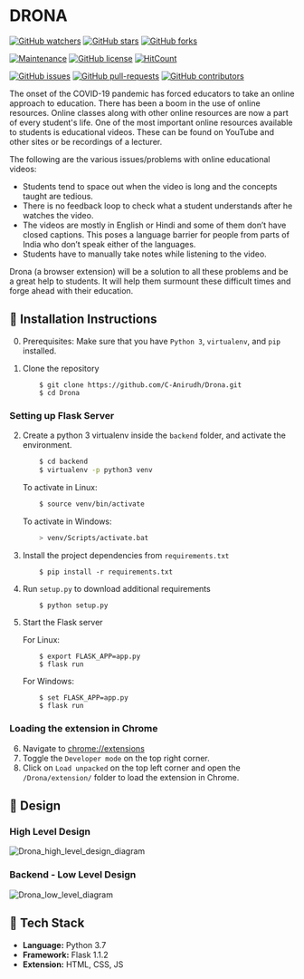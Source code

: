 # DRONA

[![GitHub watchers](https://img.shields.io/github/watchers/C-Anirudh/Drona.svg?style=social&label=Watch&maxAge=2592000)](https://github.com/C-Anirudh/Drona/watchers/)
[![GitHub stars](https://img.shields.io/github/stars/C-Anirudh/Drona.svg?style=social&label=Star&maxAge=2592000)](https://github.com/C-Anirudh/Drona/stargazers/)
[![GitHub forks](https://img.shields.io/github/forks/C-Anirudh/Drona.svg?style=social&label=Fork&maxAge=2592000)](https://github.com/C-Anirudh/Drona/network/)

[![Maintenance](https://img.shields.io/badge/Maintained%3F-yes-green.svg)](https://github.com/C-Anirudh/Drona/graphs/commit-activity)
[![GitHub license](https://img.shields.io/github/license/C-Anirudh/Drona.svg)](https://github.com/C-Anirudh/Drona/blob/master/LICENSE)
[![HitCount](http://hits.dwyl.io/C-Anirudh/badges.svg)](http://hits.dwyl.io/C-Anirudh/badges)

[![GitHub issues](https://img.shields.io/github/issues/C-Anirudh/Drona.svg)](https://GitHub.com/C-Anirudh/Drona/issues/)
[![GitHub pull-requests](https://img.shields.io/github/issues-pr/C-Anirudh/Drona.svg)](https://GitHub.com/C-Anirudh/Drona/pull/)
[![GitHub contributors](https://img.shields.io/github/contributors/C-Anirudh/Drona.svg)](https://GitHub.com/C-Anirudh/Drona/graphs/contributors/)

The onset of the COVID-19 pandemic has forced educators to take an online approach to education. There has been a boom in the use of online resources. Online classes along with other online resources are now a part of every student's life. One of the most important online resources available to students is educational videos. These can be found on YouTube and other sites or be recordings of a lecturer.

The following are the various issues/problems with online educational videos:
- Students tend to space out when the video is long and the concepts taught are tedious.
- There is no feedback loop to check what a student understands after he watches the video.
- The videos are mostly in English or Hindi and some of them don’t have closed captions. This poses a language barrier for people from parts of India who don’t speak either of the languages.
- Students have to manually take notes while listening to the video.

Drona (a browser extension) will be a solution to all these problems and be a great help to students. It will help them surmount these difficult times and forge ahead with their education.

## :minidisc: Installation Instructions

0. Prerequisites: Make sure that you have `Python 3`, `virtualenv`, and `pip` installed.     
1. Clone the repository
   
    ```
        $ git clone https://github.com/C-Anirudh/Drona.git
        $ cd Drona
    ```

### Setting up Flask Server

2. Create a python 3 virtualenv inside the `backend` folder, and activate the environment.
    ```bash
        $ cd backend
        $ virtualenv -p python3 venv
    ```

    To activate in Linux:
    ```bash
        $ source venv/bin/activate 
    ```

    To activate in Windows:
    ```bash
        > venv/Scripts/activate.bat
    ```   
3. Install the project dependencies from `requirements.txt`
    ```
        $ pip install -r requirements.txt
    ```
4. Run `setup.py` to download additional requirements
    ```bash
        $ python setup.py 
    ```
5. Start the Flask server
    
    For Linux:
    ```
        $ export FLASK_APP=app.py
        $ flask run
    ```

    For Windows:
    ```
        $ set FLASK_APP=app.py
        $ flask run
    ```

### Loading the extension in Chrome

6. Navigate to [chrome://extensions](chrome://extensions)
7. Toggle the `Developer mode` on the top right corner.
8. Click on `Load unpacked` on the top left corner and open the `/Drona/extension/` folder to load the extension in Chrome.

## :dizzy: Design

### High Level Design

![Drona_high_level_design_diagram](https://user-images.githubusercontent.com/40494926/104289433-23344380-54df-11eb-8a6c-3cca1f2fe499.png)


### Backend - Low Level Design

![Drona_low_level_diagram](https://user-images.githubusercontent.com/40494926/104289439-24fe0700-54df-11eb-9ea9-7a451c0c5ecf.png)

## :wrench: Tech Stack

* **Language:**  Python 3.7
* **Framework:** Flask 1.1.2
* **Extension:** HTML, CSS, JS
